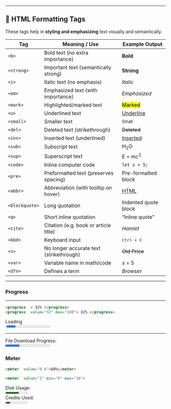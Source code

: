 

---

## 📝 HTML Formatting Tags

These tags help in **styling and emphasizing** text visually and semantically.

| Tag            | Meaning / Use                           | Example Output                                      |
| -------------- | --------------------------------------- | --------------------------------------------------- |
| `<b>`          | Bold text (no extra importance)         | **Bold**                                            |
| `<strong>`     | Important text (semantically strong)    | **Strong**                                          |
| `<i>`          | Italic text (no emphasis)               | *Italic*                                            |
| `<em>`         | Emphasized text (with importance)       | *Emphasized*                                        |
| `<mark>`       | Highlighted/marked text                 | <mark>Marked</mark>                                 |
| `<u>`          | Underlined text                         | <u>Underline</u>                                    |
| `<small>`      | Smaller text                            | <small>Small</small>                                |
| `<del>`        | Deleted text (strikethrough)            | <del>Deleted</del>                                  |
| `<ins>`        | Inserted text (underlined)              | <ins>Inserted</ins>                                 |
| `<sub>`        | Subscript text                          | H<sub>2</sub>O                                      |
| `<sup>`        | Superscript text                        | E = mc<sup>2</sup>                                  |
| `<code>`       | Inline computer code                    | <code>let x = 5;</code>                             |
| `<pre>`        | Preformatted text (preserves spacing)   | Pre-formatted block                                 |
| `<abbr>`       | Abbreviation (with tooltip on hover)    | <abbr title="HyperText Markup Language">HTML</abbr> |
| `<blockquote>` | Long quotation                          | Indented quote block                                |
| `<q>`          | Short inline quotation                  | <q>Inline quote</q>                                 |
| `<cite>`       | Citation (e.g. book or article title)   | <cite>Hamlet</cite>                                 |
| `<kbd>`        | Keyboard input                          | <kbd>Ctrl + C</kbd>                                 |
| `<s>`          | No longer accurate text (strikethrough) | <s>Old Price</s>                                    |
| `<var>`        | Variable name in math/code              | <var>x</var> = 5                                    |
| `<dfn>`        | Defines a term                          | <dfn>Browser</dfn>                                  |

---
### Progress
----
```html
<progress  > 32% </progress>
<progress  value="32" max="100"> 32% </progress>
```
<div>Loading</div>
<progress  > 32% </progress>
<hr>
<div>File Download Progress:</div>
<progress  value="32" max="100"> 32% </progress>

### Meter

```html
<meter  value="0.6">60%</meter>

<meter  value="2" min="0" max="10">

```
<div>Disk  Usage:</div>
<meter  value="0.6">60%</meter>
<div>Credits  Used:</div>
<meter  value="2" min="0" max="10">
